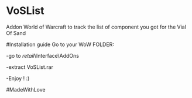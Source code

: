 # VoSList
Addon World of Warcraft to track the list of component you got for the Vial Of Sand

#Installation guide
Go to your WoW FOLDER:

-go to _retail_\Interface\AddOns

-extract VoSList.rar

-Enjoy ! :)

#MadeWithLove
